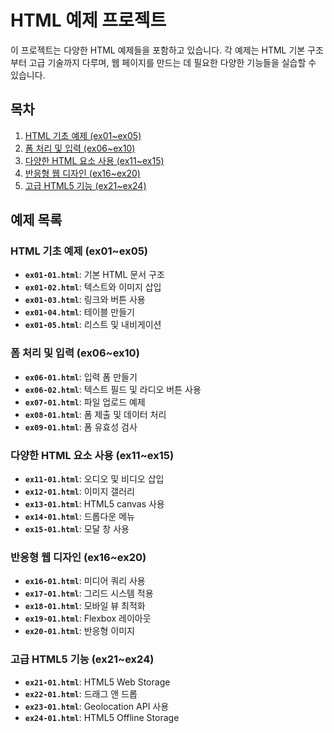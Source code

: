 # HTML 예제 프로젝트

이 프로젝트는 다양한 HTML 예제들을 포함하고 있습니다. 각 예제는 HTML 기본 구조부터 고급 기술까지 다루며, 웹 페이지를 만드는 데 필요한 다양한 기능들을 실습할 수 있습니다.

## 목차

1. [HTML 기초 예제 (ex01~ex05)](#html-기초-예제-ex01ex05)
2. [폼 처리 및 입력 (ex06~ex10)](#폼-처리-및-입력-ex06ex10)
3. [다양한 HTML 요소 사용 (ex11~ex15)](#다양한-html-요소-사용-ex11ex15)
4. [반응형 웹 디자인 (ex16~ex20)](#반응형-웹-디자인-ex16ex20)
5. [고급 HTML5 기능 (ex21~ex24)](#고급-html5-기능-ex21ex24)

## 예제 목록

### HTML 기초 예제 (ex01~ex05)
- **`ex01-01.html`**: 기본 HTML 문서 구조
- **`ex01-02.html`**: 텍스트와 이미지 삽입
- **`ex01-03.html`**: 링크와 버튼 사용
- **`ex01-04.html`**: 테이블 만들기
- **`ex01-05.html`**: 리스트 및 내비게이션

### 폼 처리 및 입력 (ex06~ex10)
- **`ex06-01.html`**: 입력 폼 만들기
- **`ex06-02.html`**: 텍스트 필드 및 라디오 버튼 사용
- **`ex07-01.html`**: 파일 업로드 예제
- **`ex08-01.html`**: 폼 제출 및 데이터 처리
- **`ex09-01.html`**: 폼 유효성 검사

### 다양한 HTML 요소 사용 (ex11~ex15)
- **`ex11-01.html`**: 오디오 및 비디오 삽입
- **`ex12-01.html`**: 이미지 갤러리
- **`ex13-01.html`**: HTML5 canvas 사용
- **`ex14-01.html`**: 드롭다운 메뉴
- **`ex15-01.html`**: 모달 창 사용

### 반응형 웹 디자인 (ex16~ex20)
- **`ex16-01.html`**: 미디어 쿼리 사용
- **`ex17-01.html`**: 그리드 시스템 적용
- **`ex18-01.html`**: 모바일 뷰 최적화
- **`ex19-01.html`**: Flexbox 레이아웃
- **`ex20-01.html`**: 반응형 이미지

### 고급 HTML5 기능 (ex21~ex24)
- **`ex21-01.html`**: HTML5 Web Storage
- **`ex22-01.html`**: 드래그 앤 드롭
- **`ex23-01.html`**: Geolocation API 사용
- **`ex24-01.html`**: HTML5 Offline Storage
